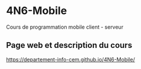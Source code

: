# 4N6-Mobile
Cours de programmation mobile client - serveur

## Page web et description du cours

https://departement-info-cem.github.io/4N6-Mobile/
